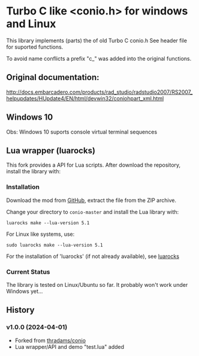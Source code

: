 # Turbo C like <conio.h> for windows and Linux

This library implements (parts) the of old Turbo C conio.h
See header file for suported functions.

To avoid name conflicts a prefix "c_" was added into the original functions.


## Original documentation:

http://docs.embarcadero.com/products/rad_studio/radstudio2007/RS2007_helpupdates/HUpdate4/EN/html/devwin32/coniohpart_xml.html


## Windows 10
Obs: Windows 10 suports console virtual terminal sequences

## Lua wrapper (luarocks)

This fork provides a API for Lua scripts.
After download the repository, install the library with:

### Installation

Download the mod from [GitHub](https://github.com/joe7575/conio/archive/master.zip),
extract the file from the ZIP archive.

Change your directory  to `conio-master` and install the Lua library with:

```
luarocks make --lua-version 5.1
```

For Linux like systems, use:

```
sudo luarocks make --lua-version 5.1
```

For the installation of 'luarocks' (if not already available),
see [luarocks](https://luarocks.org/)

### Current Status

The library is tested on Linux/Ubuntu so far.
It probably won't work under Windows yet...

## History

### v1.0.0 (2024-04-01)

- Forked from [thradams/conio](https://github.com/thradams/conio)
- Lua wrapper/API and demo "test.lua" added



